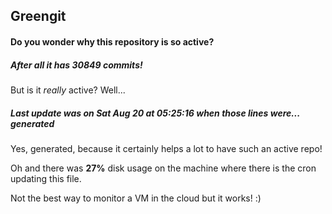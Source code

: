 ## Greengit

#### Do you wonder why this repository is so active?

##### After all it has 30849 commits!

But is it *really* active? Well...

##### Last update was on Sat Aug 20 at 05:25:16 when those lines were... generated

Yes, generated, because it certainly helps a lot to have such an active repo!

Oh and there was **27%** disk usage on the machine
where there is the cron updating this file.

Not the best way to monitor a VM in the cloud but it works! :)
